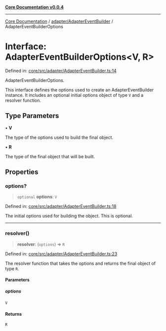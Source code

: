 [**Core Documentation v0.0.4**](../../../README.md)

***

[Core Documentation](../../../modules.md) / [adapter/AdapterEventBuilder](../README.md) / AdapterEventBuilderOptions

# Interface: AdapterEventBuilderOptions\<V, R\>

Defined in: [core/src/adapter/AdapterEventBuilder.ts:14](https://github.com/stonemjs/core/blob/2adc2da4c7e3b5a9f593c198ba7e8ad639651777/src/adapter/AdapterEventBuilder.ts#L14)

AdapterEventBuilderOptions.

This interface defines the options used to create an AdapterEventBuilder instance.
It includes an optional initial options object of type `V` and a resolver function.

## Type Parameters

• **V**

The type of the options used to build the final object.

• **R**

The type of the final object that will be built.

## Properties

### options?

> `optional` **options**: `V`

Defined in: [core/src/adapter/AdapterEventBuilder.ts:18](https://github.com/stonemjs/core/blob/2adc2da4c7e3b5a9f593c198ba7e8ad639651777/src/adapter/AdapterEventBuilder.ts#L18)

The initial options used for building the object. This is optional.

***

### resolver()

> **resolver**: (`options`) => `R`

Defined in: [core/src/adapter/AdapterEventBuilder.ts:23](https://github.com/stonemjs/core/blob/2adc2da4c7e3b5a9f593c198ba7e8ad639651777/src/adapter/AdapterEventBuilder.ts#L23)

The resolver function that takes the options and returns the final object of type `R`.

#### Parameters

##### options

`V`

#### Returns

`R`

